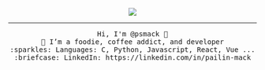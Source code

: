 <p align="center">
  <img src="https://github.com/psmack/psmack/blob/main/banner%20.png"/ >
  <hr></hr>
</p>
 
<p align="center">
  <samp>
    Hi, I'm @psmack 👋 <br>
    💞️ I’m a foodie, coffee addict, and developer <br>
    :sparkles: Languages: C, Python, Javascript, React, Vue ... <br>
    :briefcase: LinkedIn: https://linkedin.com/in/pailin-mack <br>
  </samp>
</p>

<!---
psmack/psmack is a ✨ special ✨ repository because its `README.md` (this file) appears on your GitHub profile.
You can click the Preview link to take a look at your changes.
--->
